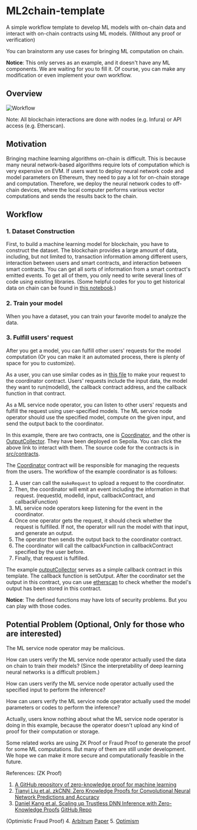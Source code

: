 # ML2chain-template

A simple workflow template to develop ML models with on-chain data and interact with on-chain contracts using ML models. (Without any proof or verification)

You can brainstorm any use cases for bringing ML computation on chain.

**Notice**: This only serves as an example, and it doesn't have any ML components. We are waiting for you to fill it. Of course, you can make any modification or even implement your own workflow.

## Overview

![Workflow](fig/workflow.png)

Note: All blockchain interactions are done with nodes (e.g. Infura) or API access (e.g. Etherscan).

## Motivation

Bringing machine learning algorithms on-chain is difficult. This is because many neural network-based algorithms require lots of computation which is very expensive on EVM. If users want to deploy neural network code and model parameters on Ethereum, they need to pay a lot for on-chain storage and computation. Therefore, we deploy the neural network codes to off-chain devices, where the local computer performs various vector computations and sends the results back to the chain.

## Workflow

### 1. Dataset Construction

First, to build a machine learning model for blockchain, you have to construct the dataset. The blockchain provides a large amount of data, including, but not limited to, transaction information among different users, interaction between users and smart contracts, and interaction between smart contracts. You can get all sorts of information from a smart contract's emitted events. To get all of them, you only need to write several lines of code using existing libraries. (Some helpful codes for you to get historical data on chain can be found in [this notebook](src/utils/get_data.ipynb).)

### 2. Train your model

When you have a dataset, you can train your favorite model to analyze the data.

### 3. Fulfill users' request

After you get a model, you can fulfill other users' requests for the model computation (Or you can make it an automated process, there is plenty of space for you to customize). 

As a user, you can use similar codes as in [this file](src/utils/user.ipynb) to make your request to the coordinator contract. Users' requests include the input data, the model they want to run(modelId), the callback contract address, and the callback function in that contract.

As a ML service node operator, you can listen to other users' requests and fulfill the request using user-specified models. The ML service node operator should use the specified model, compute on the given input, and send the output back to the coordinator.

In this example, there are two contracts, one is [Coordinator](https://sepolia.etherscan.io/address/0x1B42d9Ba11180Db82C5fd902a40D769987fF1c3B), and the other is [OutputCollector](https://sepolia.etherscan.io/address/0x7f8A0D82d1f14D0976bE8AaAb0C885e3Be154c43). They have been deployed on Sepolia. You can click the above link to interact with them. The source code for the contracts is in [src/contracts](src/contracts/).

The [Coordinator](src/contracts/coordinator.sol) contract will be responsible for managing the requests from the users. The workflow of the example coordinator is as follows:

1. A user can call the `makeRequest` to upload a request to the coordinator. 
2. Then, the coordinator will emit an event including the information in that request. (requestId, modelId, input, callbackContract, and callbackFunction)
3. ML service node operators keep listening for the event in the coordinator.
4. Once one operator gets the request, it should check whether the request is fulfilled. If not, the operator will run the model with that input, and generate an output.
5. The operator then sends the output back to the coordinator contract.
6. The coordinator will call the callbackFunction in callbackContract specified by the user before.
7. Finally, that request is fulfilled. 

The example [outputCollector](src/contracts/outputCollector.sol) serves as a simple callback contract in this template. The callback function is setOutput. After the coordinator set the output in this contract, you can use [etherscan](https://sepolia.etherscan.io/address/0x7f8A0D82d1f14D0976bE8AaAb0C885e3Be154c43#readContract) to check whether the model's output has been stored in this contract.

**Notice**: The defined functions may have lots of security problems. But you can play with those codes.

## Potential Problem (Optional, Only for those who are interested)

The ML service node operator may be malicious. 

How can users verify the ML service node operator actually used the data on chain to train their models? (Since the interpretability of deep learning neural networks is a difficult problem.)

How can users verify the ML service node operator actually used the specified input to perform the inference?

How can users verify the ML service node operator actually used the model parameters or codes to perform the inference?

Actually, users know nothing about what the ML service node operator is doing in this example, because the operator doesn't upload any kind of proof for their computation or storage. 

Some related works are using ZK Proof or Fraud Proof to generate the proof for some ML computations. But many of them are still under development. We hope we can make it more secure and computationally feasible in the future.

References:
(ZK Proof)
1. [A GitHub repository of zero-knowledge proof for machine learning](https://github.com/worldcoin/awesome-zkml)
2. [Tianyi Liu et.al. zkCNN: Zero Knowledge Proofs for Convolutional Neural Network Predictions and Accuracy](https://eprint.iacr.org/2021/673)
3. [Daniel Kang et.al. Scaling up Trustless DNN Inference with Zero-Knowledge Proofs](https://arxiv.org/abs/2210.08674) [GitHub Repo](https://github.com/ddkang/zkml)

(Optimistic Fraud Proof)
4. [Arbitrum](https://arbitrum.io/) [Paper](https://www.usenix.org/system/files/conference/usenixsecurity18/sec18-kalodner.pdf)
5. [Optimism](https://www.optimism.io/)
